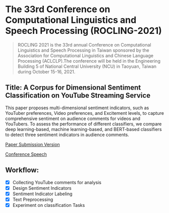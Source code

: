 # The 33rd Conference on Computational Linguistics and Speech Processing (ROCLING-2021)
> ROCLING 2021 is the 33rd annual Conference on Computational Linguistics and Speech Processing in Taiwan sponsored by the Association for Computational Linguistics and Chinese Language Processing (ACLCLP).The conference will be held in the Engineering Building 5 of National Central University (NCU) in Taoyuan, Taiwan during October 15-16, 2021.

## Title: A Corpus for Dimensional Sentiment Classification on YouTube Streaming Service
This paper proposes multi-dimensional sentiment indicators, such as YouTuber preferences, Video preferences, and Excitement levels, to capture comprehensive sentiment on audience comments for videos and YouTubers. To assess the performance of different classifiers, we compare deep learning-based, machine learning-based, and BERT-based classifiers to detect three sentiment indicators in audience comments.

[Paper Submission Version](https://github.com/maggie940155/ROCLING-2021/blob/e79cbe56fcce39384e0225350dcd49131abc89b2/2021.RoclingPublication.pdf)

[Conference Speech](https://github.com/maggie940155/ROCLING-2021/blob/e79cbe56fcce39384e0225350dcd49131abc89b2/paper39_ROCLING2021.pptx)

## Workflow:
 - [x] Collecting YouTube comments for analysis 
 - [x] Design Sentiment Indicators 
 - [x] Sentiment Indicator Labeling
 - [x] Text Preprocessing
 - [x] Experiment on classification Tasks
